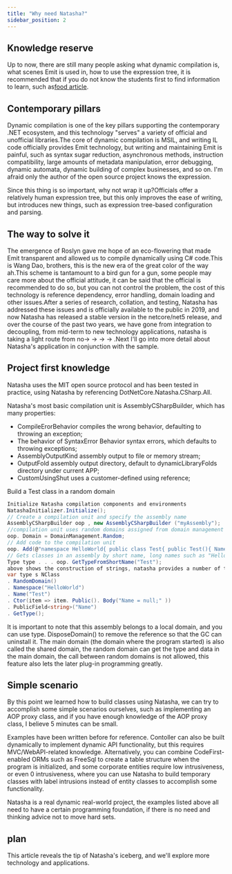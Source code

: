 ```yaml
---
title: "Why need Natasha?"
sidebar_position: 2
---
```


## Knowledge reserve

Up to now, there are still many people asking what dynamic compilation is, what scenes Emit is used in, how to use the expression tree, it is recommended that if you do not know the students first to find information to learn, such as[food article](https://www.cnblogs.com/whuanle/category/1548012.html).

## Contemporary pillars

Dynamic compilation is one of the key pillars supporting the contemporary .NET ecosystem, and this technology "serves" a variety of official and unofficial libraries.The core of dynamic compilation is MSIL, and writing IL code officially provides Emit technology, but writing and maintaining Emit is painful, such as syntax sugar reduction, asynchronous methods, instruction compatibility, large amounts of metadata manipulation, error debugging, dynamic automata, dynamic building of complex businesses, and so on. I'm afraid only the author of the open source project knows the expression.

Since this thing is so important, why not wrap it up?Officials offer a relatively human expression tree, but this only improves the ease of writing, but introduces new things, such as expression tree-based configuration and parsing.

## The way to solve it

The emergence of Roslyn gave me hope of an eco-flowering that made Emit transparent and allowed us to compile dynamically using C# code.This is Wang Dao, brothers, this is the new era of the great color of the way ah.This scheme is tantamount to a bird gun for a gun, some people may care more about the official attitude, it can be said that the official is recommended to do so, but you can not control the problem, the cost of this technology is reference dependency, error handling, domain loading and other issues.After a series of research, collation, and testing, Natasha has addressed these issues and is officially available to the public in 2019, and now Natasha has released a stable version in the netcore/net5 release, and over the course of the past two years, we have gone from integration to decoupling, from mid-term to new technology applications, natasha is taking a light route from no-> -> -> -> .Next I'll go into more detail about Natasha's application in conjunction with the sample.

## Project first knowledge

Natasha uses the MIT open source protocol and has been tested in practice, using Natasha by referencing DotNetCore.Natasha.CSharp.All.

Natasha's most basic compilation unit is AssemblyCSharpBuilder, which has many properties:

- CompileErorBehavior compiles the wrong behavior, defaulting to throwing an exception;
- The behavior of SyntaxError Behavior syntax errors, which defaults to throwing exceptions;
- AssemblyOutputKind assembly output to file or memory stream;
- OutputFold assembly output directory, default to dynamicLibraryFolds directory under current APP;
- CustomUsingShut uses a customer-defined using reference;

Build a Test class in a random domain

```cs
Initialize Natasha compilation components and environments
NatashaInitializer.Initialize();
// Create a compilation unit and specify the assembly name
AssemblyCSharpBuilder oop , new AssemblyCSharpBuilder ("myAssembly");
//compilation unit uses random domains assigned from domain management
oop. Domain = DomainManagement.Random;
// Add code to the compilation unit
oop. Add(@"namespace HelloWorld{ public class Test{ public Test(){ Name = null; } public string Name; }  }");
// Gets classes in an assembly by short name, long names such as "HelloWorld.Test"
Type type . . . oop. GetTypeFromShortName("Test");
above shows the construction of strings, natasha provides a number of templates to simplify operations such as NClass, which can be converted to:
var type s NClass
. RandomDomain()
. Namespace("HelloWorld")
. Name("Test")
. Ctor(item => item. Public(). Body("Name = null;" ))
. PublicField<string>("Name")
. GetType();
```

It is important to note that this assembly belongs to a local domain, and you can use type. DisposeDomain() to remove the reference so that the GC can uninstall it. The main domain (the domain where the program started) is also called the shared domain, the random domain can get the type and data in the main domain, the call between random domains is not allowed, this feature also lets the later plug-in programming greatly.

## Simple scenario

By this point we learned how to build classes using Natasha, we can try to accomplish some simple scenarios ourselves, such as implementing an AOP proxy class, and if you have enough knowledge of the AOP proxy class, I believe 5 minutes can be small.

Examples have been written before for reference. Contoller can also be built dynamically to implement dynamic API functionality, but this requires MVC/WebAPI-related knowledge. Alternatively, you can combine CodeFirst-enabled ORMs such as FreeSql to create a table structure when the program is initialized, and some corporate entities require low intrusiveness, or even 0 intrusiveness, where you can use Natasha to build temporary classes with label intrusions instead of entity classes to accomplish some functionality.

Natasha is a real dynamic real-world project, the examples listed above all need to have a certain programming foundation, if there is no need and thinking advice not to move hard sets.

## plan

This article reveals the tip of Natasha's iceberg, and we'll explore more technology and applications.
